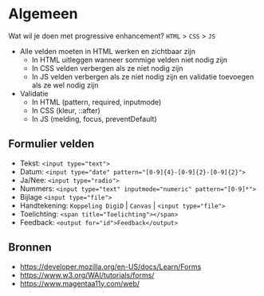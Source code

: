 # Algemeen

Wat wil je doen met progressive enhancement? `HTML` > `CSS` > `JS`

- Alle velden moeten in HTML werken en zichtbaar zijn
  - In HTML uitleggen wanneer sommige velden niet nodig zijn
  - In CSS velden verbergen als ze niet nodig zijn
  - In JS velden verbergen als ze niet nodig zijn en validatie toevoegen als ze wel nodig zijn
- Validatie
  - In HTML (pattern, required, inputmode)
  - In CSS (kleur, ::after)
  - In JS (melding, focus, preventDefault)

## Formulier velden

- Tekst: `<input type="text">`
- Datum: `<input type="date" pattern="[0-9]{4}-[0-9]{2}-[0-9]{2}">`
- Ja/Nee: `<input type="radio">`
- Nummers: `<input type="text" inputmode="numeric" pattern="[0-9]*">`
- Bijlage `<input type="file">`
- Handtekening: `Koppeling DigiD` | `Canvas` | `<input type="file">`
- Toelichting: `<span title="Toelichting"></span>`
- Feedback: `<output for="id">Feedback</output>`

## Bronnen

- https://developer.mozilla.org/en-US/docs/Learn/Forms
- https://www.w3.org/WAI/tutorials/forms/
- https://www.magentaa11y.com/web/